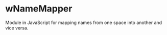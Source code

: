 # wNameMapper
Module in JavaScript for mapping names from one space into another and vice versa.
















